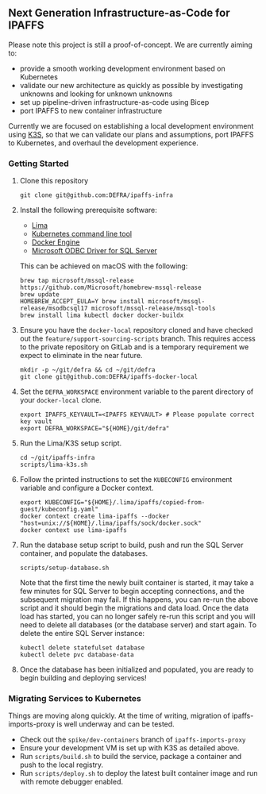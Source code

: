 ## Next Generation Infrastructure-as-Code for IPAFFS

Please note this project is still a proof-of-concept. We are currently aiming to:

- provide a smooth working development environment based on Kubernetes
- validate our new architecture as quickly as possible by investigating unknowns and looking for unknown unknowns
- set up pipeline-driven infrastructure-as-code using Bicep
- port IPAFFS to new container infrastructure

Currently we are focused on establishing a local development environment using [K3S](https://k3s.io/), so that we can
validate our plans and assumptions, port IPAFFS to Kubernetes, and overhaul the development experience.

### Getting Started

1. Clone this repository

   ```shell
   git clone git@github.com:DEFRA/ipaffs-infra
   ```

2. Install the following prerequisite software:
    - [Lima](https://github.com/lima-vm/lima)
    - [Kubernetes command line tool](https://kubernetes.io/docs/reference/kubectl/)
    - [Docker Engine](https://docs.docker.com/engine/)
    - [Microsoft ODBC Driver for SQL Server](https://learn.microsoft.com/en-us/sql/connect/odbc/microsoft-odbc-driver-for-sql-server?view=sql-server-ver16)

   This can be achieved on macOS with the following:

   ```shell
   brew tap microsoft/mssql-release https://github.com/Microsoft/homebrew-mssql-release
   brew update
   HOMEBREW_ACCEPT_EULA=Y brew install microsoft/mssql-release/msodbcsql17 microsoft/mssql-release/mssql-tools
   brew install lima kubectl docker docker-buildx
   ```
   
3. Ensure you have the `docker-local` repository cloned and have checked out the `feature/support-sourcing-scripts` branch. This
   requires access to the private repository on GitLab and is a temporary requirement we expect to eliminate in the near future.

   ```shell
   mkdir -p ~/git/defra && cd ~/git/defra
   git clone git@github.com:DEFRA/ipaffs-docker-local
   ```

4. Set the `DEFRA_WORKSPACE` environment variable to the parent directory of your `docker-local` clone.

   ```shell
   export IPAFFS_KEYVAULT=<IPAFFS KEYVAULT> # Please populate correct key vault
   export DEFRA_WORKSPACE="${HOME}/git/defra"
   ```
   
5. Run the Lima/K3S setup script.

   ```shell
   cd ~/git/ipaffs-infra
   scripts/lima-k3s.sh
   ```
   
6. Follow the printed instructions to set the `KUBECONFIG` environment variable and configure a Docker context.

   ```shell
   export KUBECONFIG="${HOME}/.lima/ipaffs/copied-from-guest/kubeconfig.yaml"
   docker context create lima-ipaffs --docker "host=unix://${HOME}/.lima/ipaffs/sock/docker.sock"
   docker context use lima-ipaffs
   ```
   
7. Run the database setup script to build, push and run the SQL Server container, and populate the databases.

   ```shell
   scripts/setup-database.sh
   ```

   Note that the first time the newly built container is started, it may take a few minutes for SQL Server to begin accepting 
   connections, and the subsequent migration may fail. If this happens, you can re-run the above script and it should begin
   the migrations and data load. Once the data load has started, you can no longer safely re-run this script and you will need
   to delete all databases (or the database server) and start again. To delete the entire SQL Server instance:

   ```shell
   kubectl delete statefulset database
   kubectl delete pvc database-data
   ```
   
8. Once the database has been initialized and populated, you are ready to begin building and deploying services!

### Migrating Services to Kubernetes

Things are moving along quickly. At the time of writing, migration of ipaffs-imports-proxy is well underway and can be tested.

* Check out the `spike/dev-containers` branch of `ipaffs-imports-proxy`
* Ensure your development VM is set up with K3S as detailed above.
* Run `scripts/build.sh` to build the service, package a container and push to the local registry.
* Run `scripts/deploy.sh` to deploy the latest built container image and run with remote debugger enabled.
